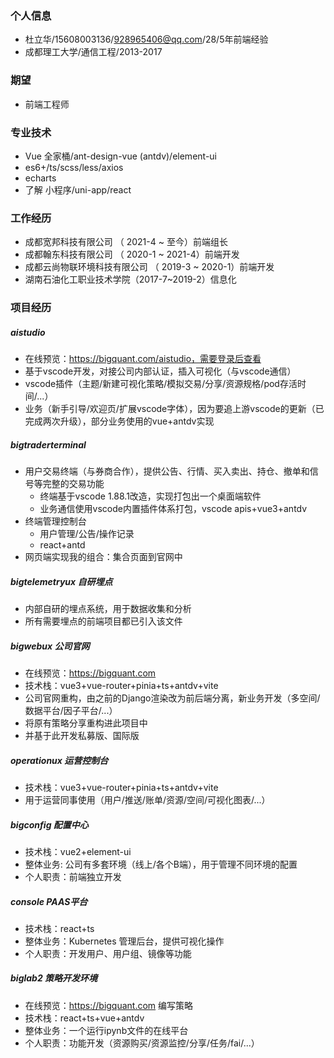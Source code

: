 ### 个人信息
- 杜立华/15608003136/928965406@qq.com/28/5年前端经验
- 成都理工大学/通信工程/2013-2017
### 期望
- 前端工程师
### 专业技术
- Vue 全家桶/ant-design-vue (antdv)/element-ui
- es6+/ts/scss/less/axios
- echarts
- 了解 小程序/uni-app/react
### 工作经历
- 成都宽邦科技有限公司 （ 2021-4 ~ 至今）前端组长
- 成都翰东科技有限公司 （ 2020-1 ~ 2021-4）前端开发
- 成都云尚物联环境科技有限公司 （ 2019-3 ~ 2020-1）前端开发
- 湖南石油化工职业技术学院（2017-7~2019-2）信息化
### 项目经历
##### aistudio 
- 在线预览：https://bigquant.com/aistudio，需要登录后查看
- 基于vscode开发，对接公司内部认证，插入可视化（与vscode通信）
- vscode插件（主题/新建可视化策略/模拟交易/分享/资源规格/pod存活时间/...）
- 业务（新手引导/欢迎页/扩展vscode字体），因为要追上游vscode的更新（已完成两次升级），部分业务使用的vue+antdv实现
##### bigtraderterminal
- 用户交易终端（与券商合作），提供公告、行情、买入卖出、持仓、撤单和信号等完整的交易功能
  - 终端基于vscode 1.88.1改造，实现打包出一个桌面端软件
  - 业务通信使用vscode内置插件体系打包，vscode apis+vue3+antdv
- 终端管理控制台
  - 用户管理/公告/操作记录
  - react+antd
- 网页端实现我的组合：集合页面到官网中
##### bigtelemetryux 自研埋点
- 内部自研的埋点系统，用于数据收集和分析
- 所有需要埋点的前端项目都已引入该文件
##### bigwebux 公司官网
- 在线预览：https://bigquant.com
- 技术栈：vue3+vue-router+pinia+ts+antdv+vite
- 公司官网重构，由之前的Django渲染改为前后端分离，新业务开发（多空间/数据平台/因子平台/...）
- 将原有策略分享重构进此项目中
- 并基于此开发私募版、国际版
##### operationux 运营控制台
- 技术栈：vue3+vue-router+pinia+ts+antdv+vite
- 用于运营同事使用（用户/推送/账单/资源/空间/可视化图表/...）
##### bigconfig 配置中心
- 技术栈：vue2+element-ui
- 整体业务: 公司有多套环境（线上/各个B端），用于管理不同环境的配置
- 个人职责：前端独立开发
##### console PAAS平台
- 技术栈：react+ts
- 整体业务：Kubernetes 管理后台，提供可视化操作
- 个人职责：开发用户、用户组、镜像等功能
##### biglab2 策略开发环境
- 在线预览：https://bigquant.com  编写策略
- 技术栈：react+ts+vue+antdv
- 整体业务：一个运行ipynb文件的在线平台
- 个人职责：功能开发（资源购买/资源监控/分享/任务/fai/...）
